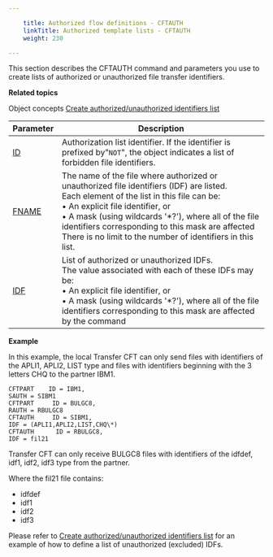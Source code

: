 ```yaml
---

    title: Authorized flow definitions - CFTAUTH  
    linkTitle: Authorized template lists - CFTAUTH 
    weight: 230

---
```

<span id="Listing_model_file_identifiers__IDF_"></span>This section describes
the CFTAUTH command and parameters you use to create lists of authorized or unauthorized file transfer identifiers.

****Related
topics****

Object concepts
[](../../../../concepts/cft_configuration_concepts_start_here/authorization_list_concepts)[Create
authorized/unauthorized identifiers list](../../../../concepts/cft_configuration_concepts_start_here/authorization_list_concepts)


| Parameter  | Description  |
| --- | --- |
| <a href="../../../command_summary/parameter_intro/id">ID</a> | Authorization list identifier. If the identifier is prefixed by"<code>NOT</code>", the object indicates a list of forbidden file identifiers. |
| <a href="../../../command_summary/parameter_intro/fname">FNAME</a> | The name of the file where authorized or unauthorized file identifiers (IDF) are listed.<br/> Each element of the list in this file can be:<br/> • An explicit file identifier, or<br/> • A mask (using wildcards '*?'), where all of the file identifiers corresponding to this mask are affected<br/> There is no limit to the number of identifiers in this list. |
| <a href="../../../command_summary/parameter_intro/idf">IDF</a> | List of authorized or unauthorized IDFs.<br/> The value associated with each of these IDFs may be:<br/> • An explicit file identifier, or<br/> • A mask (using wildcards '*?'), where all of the file identifiers corresponding to this mask are affected by the command |


****<span id="CFTAUTH_example"></span>Example****

In this example, the local Transfer CFT can only send files with identifiers of the APLI1, APLI2, LIST type and files with
identifiers beginning with the 3 letters CHQ to the partner
IBM1.

```
CFTPART    ID = IBM1,
SAUTH = SIBM1
CFTPART     ID = BULGC8,
RAUTH = RBULGC8
CFTAUTH     ID = SIBM1,
IDF = (APLI1,APLI2,LIST,CHQ\*)
CFTAUTH      ID = RBULGC8,
IDF = fil21
```

Transfer CFT can only receive BULGC8 files with identifiers
of the idfdef, idf1, idf2, idf3 type from the partner.

Where the fil21 file contains:

- idfdef
- idf1
- idf2
- idf3

Please refer to [Create
authorized/unauthorized identifiers list](../../../../concepts/cft_configuration_concepts_start_here/authorization_list_concepts) for an example of how to define a list of unauthorized (excluded) IDFs.
